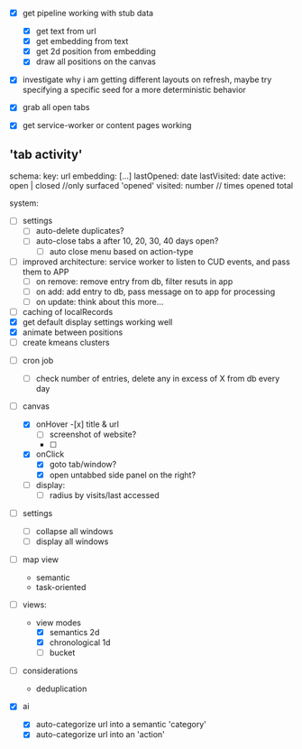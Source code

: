 - [x] get pipeline working with stub data
  - [x] get text from url
  - [x] get embedding from text
  - [x] get 2d position from embedding
  - [x] draw all positions on the canvas
- [x] investigate why i am getting different layouts on refresh, maybe try specifying a specific seed for a more deterministic behavior
- [x] grab all open tabs

- [x] get service-worker or content pages working
<!-- - [ ] get the 'pipeline' to initialize when the extension in active
- [ ] get 'listener' to listen for tab activity (open/closed) while extension active -->

## 'tab activity'

schema:
key: url
embedding: [...]
lastOpened: date
lastVisited: date
active: open | closed //only surfaced 'opened'
visited: number // times opened total

system:

- [ ] settings
  - [ ] auto-delete duplicates?
  - [ ] auto-close tabs a after 10, 20, 30, 40 days open?
    - [ ] auto close menu based on action-type
- [ ] improved architecture: service worker to listen to CUD events, and pass them to APP
  - [ ] on remove: remove entry from db, filter resuts in app
  - [ ] on add: add entry to db, pass message on to app for processing
  - [ ] on update: think about this more...
- [ ] caching of localRecords
- [x] get default display settings working well
- [x] animate between positions
- [ ] create kmeans clusters
<!-- - [ ] make groups, of similar tabs -->
- [ ] cron job
  - [ ] check number of entries, delete any in excess of X from db every day
- [ ] canvas
  - [x] onHover -[x] title & url
    - [ ] screenshot of website?
    - [ ]
  - [x] onClick
    - [x] goto tab/window?
    - [x] open untabbed side panel on the right?
  - [ ] display:
    - [ ] radius by visits/last accessed
- [ ] settings
  - [ ] collapse all windows
  - [ ] display all windows
- [ ] map view
  - semantic
  - task-oriented
- [ ] views:

  - view modes
    - [x] semantics 2d
    - [x] chronological 1d
    - [ ] bucket

- [ ] considerations

  - deduplication

- [x] ai
  - [x] auto-categorize url into a semantic 'category'
  - [x] auto-categorize url into an 'action'
